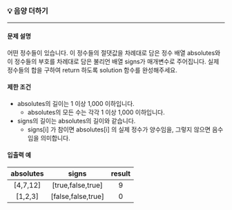 ### 💡 음양 더하기
***

#### 문제 설명
어떤 정수들이 있습니다. 이 정수들의 절댓값을 차례대로 담은 정수 배열 absolutes와 이 정수들의 부호를 차례대로 담은 불리언 배열 signs가 매개변수로 주어집니다. 실제 정수들의 합을 구하여 return 하도록 solution 함수를 완성해주세요.

#### 제한 조건
* absolutes의 길이는 1 이상 1,000 이하입니다.
  * absolutes의 모든 수는 각각 1 이상 1,000 이하입니다.
* signs의 길이는 absolutes의 길이와 같습니다.
  * signs[i] 가 참이면 absolutes[i] 의 실제 정수가 양수임을, 그렇지 않으면 음수임을 의미합니다.

#### 입출력 예
|absolutes|signs|result|
|:---:|:---:|:---:|
|[4,7,12]|[true,false,true]|9|
|[1,2,3]|[false,false,true]|0|
